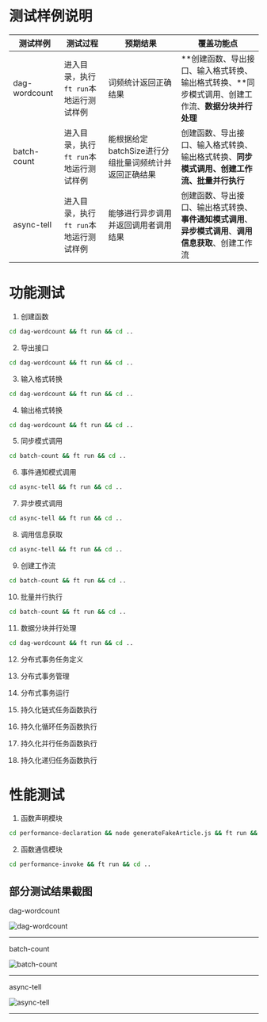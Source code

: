 # 测试样例说明

| 测试样例      | 测试过程                               | 预期结果                                              | 覆盖功能点                                                   |
| ------------- | -------------------------------------- | ----------------------------------------------------- | ------------------------------------------------------------ |
| dag-wordcount | 进入目录，执行`ft run`本地运行测试样例 | 词频统计返回正确结果                                  | **创建函数、导出接口、输入格式转换、输出格式转换、**同步模式调用、创建工作流、**数据分块并行处理** |
| batch-count   | 进入目录，执行`ft run`本地运行测试样例 | 能根据给定batchSize进行分组批量词频统计并返回正确结果 | 创建函数、导出接口、输入格式转换、输出格式转换、**同步模式调用、创建工作流、批量并行执行** |
| async-tell    | 进入目录，执行`ft run`本地运行测试样例 | 能够进行异步调用并返回调用者调用结果                  | 创建函数、导出接口、输出格式转换、**事件通知模式调用**、**异步模式调用**、**调用信息获取**、创建工作流 |

# 功能测试

1. 创建函数

```sh
cd dag-wordcount && ft run && cd ..
```

2. 导出接口

```sh
cd dag-wordcount && ft run && cd ..
```

3. 输入格式转换

```sh
cd dag-wordcount && ft run && cd ..
```

4. 输出格式转换

```sh
cd dag-wordcount && ft run && cd ..
```

5. 同步模式调用

```sh
cd batch-count && ft run && cd ..
```

6. 事件通知模式调用

```sh
cd async-tell && ft run && cd ..
```

7. 异步模式调用

```sh
cd async-tell && ft run && cd ..
```

8. 调用信息获取

```sh
cd async-tell && ft run && cd ..
```

9. 创建工作流

```sh
cd batch-count && ft run && cd ..
```

10. 批量并行执行

```sh
cd batch-count && ft run && cd ..
```

11. 数据分块并行处理

```sh
cd dag-wordcount && ft run && cd ..
```


12. 分布式事务任务定义

    

13. 分布式事务管理

    

14. 分布式事务运行

    

15. 持久化链式任务函数执行

    

16. 持久化循环任务函数执行

    

17. 持久化并行任务函数执行

    

18. 持久化递归任务函数执行

    

# 性能测试

1. 函数声明模块

```sh
cd performance-declaration && node generateFakeArticle.js && ft run && cd ..
```

2. 函数通信模块

```sh
cd performance-invoke && ft run && cd ..
```

## 部分测试结果截图

dag-wordcount

![dag-wordcount](../assets/dag-wordcount.png)

---------------------------


batch-count

![batch-count](../assets/batch-count.png)

-------------------

async-tell

![async-tell](../assets/async-tell.png)

-------------------


